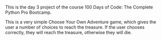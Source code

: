 This is the day 3 project of the course 100 Days of Code: The Complete Python Pro Bootcamp.

This is a very simple Choose Your Own Adventure game, which gives the user a number of choices to reach the treasure. If the user chooses correctly, they will reach the treasure, otherwise they will die.




